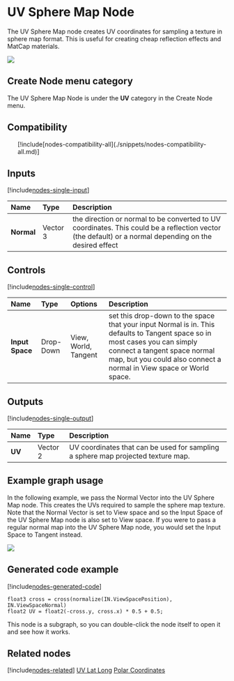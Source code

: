 # UV Sphere Map Node

The UV Sphere Map node creates UV coordinates for sampling a texture in sphere map format.  This is useful for creating cheap reflection effects and MatCap materials.

![](images/)

## Create Node menu category

The UV Sphere Map Node is under the **UV** category in the Create Node menu.

## Compatibility 

<ul>
    [!include[nodes-compatibility-all](./snippets/nodes-compatibility-all.md)]    <!-- ALL PIPELINES INCLUDE  -->
</ul> 


## Inputs 

[!include[nodes-single-input](./snippets/nodes-single-input.md)] <!-- SINGLE INPUT PORT INCLUDE -->

| **Name** | **Type** | **Description** |
| :------  | :------- | :-------------  |
|  **Normal**  | Vector 3 | the direction or normal to be converted to UV coordinates.  This could be a reflection vector (the default) or a normal depending on the desired effect |

## Controls 

[!include[nodes-single-control](./snippets/nodes-single-control.md)]

| **Name** | **Type** | **Options**  | **Description** |
| :------  | :------- | :----------- | :-------------  |
|  **Input Space**  | Drop-Down | View, World, Tangent | set this drop-down to the space that your input Normal is in.  This defaults to Tangent space so in most cases you can simply connect a tangent space normal map, but you could also connect a normal in View space or World space. |


## Outputs

[!include[nodes-single-output](./snippets/nodes-single-output.md)] <!-- SINGLE OUTPUT PORT INCLUDE -->

| **Name** | **Type** | **Description** |
| :------  | :------- | :-------------  |
|  **UV**   | Vector 2 | UV coordinates that can be used for sampling a sphere map projected texture map. |

## Example graph usage 

In the following example, we pass the Normal Vector into the UV Sphere Map node.  This creates the UVs required to sample the sphere map texture.  Note that the Normal Vector is set to View space and so the Input Space of the UV Sphere Map node is also set to View space. If you were to pass a regular normal map into the UV Sphere Map node, you would set the Input Space to Tangent instead.

![](images/)

## Generated code example

[!include[nodes-generated-code](./snippets/nodes-generated-code.md)]

```
float3 cross = cross(normalize(IN.ViewSpacePosition), IN.ViewSpaceNormal)
float2 UV = float2(-cross.y, cross.x) * 0.5 + 0.5;
```
This node is a subgraph, so you can double-click the node itself to open it and see how it works.

## Related nodes 
[!include[nodes-related](./snippets/nodes-related.md)]
[UV Lat Long](UV-Lat-Long-Node.md)
[Polar Coordinates](Polar-Coordinates-Node.md)
